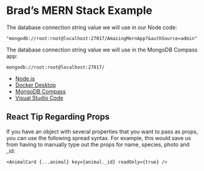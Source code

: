 # Brad&rsquo;s MERN Stack Example

The database connection string value we will use in our Node code:

```
"mongodb://root:root@localhost:27017/AmazingMernApp?&authSource=admin"
```

The database connection string value we will use in the MongoDB Compass app:

```
mongodb://root:root@localhost:27017/
```

- [Node.js](https://nodejs.org)
- [Docker Desktop](https://www.docker.com/products/docker-desktop/)
- [MongoDB Compass](https://www.mongodb.com/products/compass)
- [Visual Studio Code](https://code.visualstudio.com/)

## React Tip Regarding Props

If you have an object with several properties that you want to pass as props, you can use the following spread syntax. For example, this would save us from having to manually type out the props for name, species, photo and \_id:

```
<AnimalCard {...animal} key={animal._id} readOnly={true} />
```
